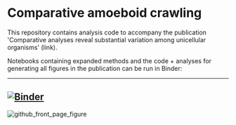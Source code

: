 # Comparative amoeboid crawling

This repository contains analysis code to accompany the publication 'Comparative analyses reveal substantial variation among unicellular organisms' (link).

Notebooks containing expanded methods and the code + analyses for generating all figures in the publication can be run in Binder:

---
[![Binder](https://mybinder.org/badge_logo.svg)](https://mybinder.org/v2/gh/ryanayork/comparative-amoeboid-crawling/main)
---

![github_front_page_figure](https://user-images.githubusercontent.com/64554648/182730384-e9e60ead-8651-4c23-a484-b69bdd6ffe88.png)


